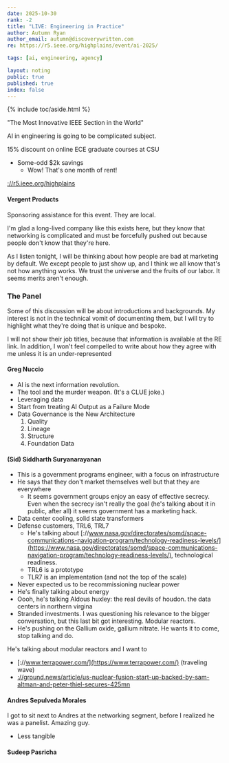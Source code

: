 ```yaml
---
date: 2025-10-30
rank: -2
title: "LIVE: Engineering in Practice"
author: Autumn Ryan
author_email: autumn@discoverywritten.com
re: https://r5.ieee.org/highplains/event/ai-2025/

tags: [ai, engineering, agency]

layout: noting
public: true
published: true
index: false
---
```


{% include toc/aside.html %}

"The Most Innovative IEEE Section in the World"

AI in engineering is going to be complicated subject.

15% discount on online ECE graduate courses at CSU
- Some-odd $2k savings
  - Wow! That's one month of rent!

[://r5.ieee.org/highplains](https://r5.ieee.org/highplains)

#### Vergent Products

Sponsoring assistance for this event. They are local.

I'm glad a long-lived company like this exists here, but they know that networking is complicated and must be forcefully pushed out because people don't know that they're here.

As I listen tonight, I will be thinking about how people are bad at marketing by default. We except people to just show up, and I think we all know that's not how anything works. We trust the universe and the fruits of our labor. It seems merits aren't enough.

### The Panel

Some of this discussion will be about introductions and backgrounds. My interest is not in the technical vomit of documenting them, but I will try to highlight what they're doing that is unique and bespoke.

I will not show their job titles, because that information is available at the RE link. In addition, I won't feel compelled to write about how they agree with me unless it is an under-represented

#### Greg Nuccio

- AI is the next information revolution.
- The tool and the murder weapon. (It's a CLUE joke.)
- Leveraging data
- Start from treating AI Output as a Failure Mode
- Data Governance is the New Architecture
  1. Quality
  2. Lineage
  3. Structure
  4. Foundation Data

#### (Sid) Siddharth Suryanarayanan

- This is a government programs engineer, with a focus on infrastructure
- He says that they don't market themselves well but that they are everywhere
  - It seems government groups enjoy an easy of effective secrecy. Even when the secrecy isn't really the goal (he's talking about it in public, after all) it seems government has a marketing hack.
- Data center cooling, solid state transformers
- Defense customers, TRL6, TRL7
  - He's talking about [://www.nasa.gov/directorates/somd/space-communications-navigation-program/technology-readiness-levels/](https://www.nasa.gov/directorates/somd/space-communications-navigation-program/technology-readiness-levels/), technological readiness.
  - TRL6 is a prototype
  - TLR7 is an implementation (and not the top of the scale)
- Never expected us to be recommissioning nuclear power
- He's finally talking about energy
- Oooh, he's talking Aldous huxley: the real devils of houdon. the data centers in northern virgina
- Stranded investments. I was questioning his relevance to the bigger conversation, but this last bit got interesting. Modular reactors.
- He's pushing on the Gallium oxide, gallium nitrate. He wants it to come, stop talking and do.

He's talking about modular reactors and I want to

- [://www.terrapower.com/](https://www.terrapower.com/) (traveling wave)
- [://ground.news/article/us-nuclear-fusion-start-up-backed-by-sam-altman-and-peter-thiel-secures-425mn](https://ground.news/article/us-nuclear-fusion-start-up-backed-by-sam-altman-and-peter-thiel-secures-425mn)

#### Andres Sepulveda Morales

I got to sit next to Andres at the networking segment, before I realized he was a panelist. Amazing guy.

- Less tangible

#### Sudeep Pasricha

